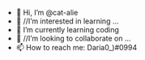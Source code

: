 - 👋 Hi, I’m @cat-alie
- 👀 //I’m interested in learning ...
- 🌱 I’m currently learning coding
- 💞️ //I’m looking to collaborate on ...
- 📫 How to reach me: Daria0_)#0994

<!---
cat-alie/cat-alie is a ✨ special ✨ repository because its `README.md` (this file) appears on your GitHub profile.
You can click the Preview link to take a look at your changes.
--->
